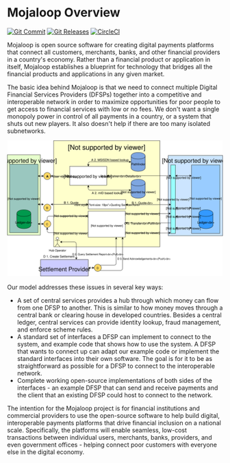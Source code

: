 # Mojaloop Overview
[![Git Commit](https://img.shields.io/github/last-commit/mojaloop/documentation.svg?style=flat)](https://github.com/mojaloop/documentation/commits/master)
[![Git Releases](https://img.shields.io/github/release/mojaloop/documentation.svg?style=flat)](https://github.com/mojaloop/documentation/releases)
[![CircleCI](https://circleci.com/gh/mojaloop/documentation.svg?style=svg)](https://circleci.com/gh/mojaloop/documentation)

Mojaloop is open source software for creating digital payments platforms that connect all customers, merchants, banks, and other financial providers in a country's economy. Rather than a financial product or application in itself, Mojaloop establishes a blueprint for technology that bridges all the financial products and applications in any given market.

The basic idea behind Mojaloop is that we need to connect multiple Digital Financial Services Providers \(DFSPs\) together into a competitive and interoperable network in order to maximize opportunities for poor people to get access to financial services with low or no fees. We don't want a single monopoly power in control of all payments in a country, or a system that shuts out new players. It also doesn't help if there are too many isolated subnetworks.

![Mojaloop Solution](./mojaloop-technical-overview/assets/diagrams/architecture/Arch-Mojaloop-end-to-end-simple.svg)

Our model addresses these issues in several key ways:

* A set of central services provides a hub through which money can flow from one DFSP to another. This is similar to how money moves through a central bank or clearing house in developed countries. Besides a central ledger, central services can provide identity lookup, fraud management, and enforce scheme rules.
* A standard set of interfaces a DFSP can implement to connect to the system, and example code that shows how to use the system. A DFSP that wants to connect up can adapt our example code or implement the standard interfaces into their own software. The goal is for it to be as straightforward as possible for a DFSP to connect to the interoperable network.
* Complete working open-source implementations of both sides of the interfaces - an example DFSP that can send and receive payments and the client that an existing DFSP could host to connect to the network.

The intention for the Mojaloop project is for financial institutions and commercial providers to use the open-source software to help build digital, interoperable payments platforms that drive financial inclusion on a national scale. Specifically, the platforms will enable seamless, low-cost transactions between individual users, merchants, banks, providers, and even government offices - helping connect poor customers with everyone else in the digital economy.
